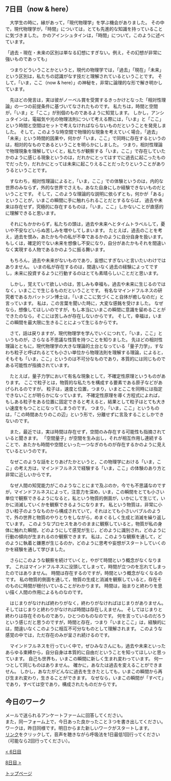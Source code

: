 ## 7日目（now & here）


　大学生の時に，縁があって，「現代物理学」を学ぶ機会がありました。
その中で，現代物理学が，「時間」については，とても先進的な知識を持っていることに気づきました。
かのアインシュタインは，「時間」について，このように述べています。


「過去・現在・未来の区別は単なる幻想にすぎない。例え，その幻想が非常に強いものであっても」


　つまりどういうことかというと，現代の物理学では，「過去」「現在」「未来」という区別は，私たちの認識がなす技だと理解されているということです。
そして，「いま，ここ（now & here）」の神秘を，非常に論理的な形で解き明かしています。


　先ほどの発言は，実は彼がノーベル賞を受賞するきっかけとなった「相対性理論」の一つの前提条件に基づいてなされたものです。
私たちは，時間と空間が，「いま」と「ここ」が別個のものであるように知覚します。
しかし，アンシュタインは，電磁気や光の物理法則について考える際には，「いま」と「ここ」という時間と空間はセットで考えなければならないものだということを発見しました。
そして，このような時空間で物理的な現象を考えていく場合，「過去」「未来」という時間的因果や，何かが「いま，ここ」で同時に存在するというのは，相対的なものであるということを明らかにしました。
つまり，相対性理論で物理現象を理解していくと，私たちが観察する「いま，ここ」で存在していたかのように感じる現象というのは，だれかにとってはすでに過去に起こったものでだったり，だれかにとっては未来に起こりえることだったりということがありうるということです。

　すなわち，相対性理論によると，「いま，ここ」での体験というのは，内的な世界のみならず，外的な世界でさえも，あなた自身にしか経験できないものだということです。
そして，このような理論的な説明に依らずとも，何かが「ある」ということが，いまこの瞬間に手に触れられることだとするならば，
過去や未来は存在せず，究極的に存在するものは，「いま，ここ」しかないことが直感的に理解できると思います。

　それにもかかわらず，私たちの頭は，過去や未来へとタイムトラベルして，憂いや不安などいらぬ苦しみを増やしてしまいます。
たとえば，過去のことを考え，過去を恨み，あたかも今の私が不幸であるかのように自分自身を扱います。
もしくは，確定的でない未来を想像し不安になり，自分があたかもそれを間違いなく実現する人物であるかのように振る舞います。


　もちろん，過去や未来がないものであり，妄想にすぎないと言いたいわけではありません。
いまの私が存在するのは，間違いなく過去の経験によってですし，未来に投資するように行動するのはとても素晴らしいことだと思います。


　しかし，覚えていて欲しいのは，苦しみも幸福も，過去や未来に生じるのではなく，いまここで生じるものだということです。
有名なマインドフルネスの研究者であるカバットジン博士は，「いまここに気づくこと自体が癒しなのだ」と言っています。
私は，この言葉を聞いた時に，大変な感銘を受けました。
なぜなら，想像してほしいのですが，もし本当にいまこの瞬間に意識を留めることができたのなら，そこには苦しみが存在しないからです。
そして，幸福は，いまこの瞬間を最大限に生きることによって生じるからです。


　さて，話は戻りますが，現代物理学を学んでいくにつれて，「いま，ここ」というものが，さらなる不思議な性質を持つことを知りました。
先ほどの相対性理論とともに，現代物理学の大きな理論的土台となっている「量子力学」，すなわち粒子と呼ばれるとても小さい単位から物理法則を理解する理論，によると，
そもそも「いま，ここ」というのは不可分なものであり，本質的には同じものである可能性が指摘されています。


　たとえば，量子力学において有名な現象として，不確定性原理というものがあります。
ここで粒子とは，物質的な私たちを構成する要素である原子などがあげられるのですが，
粒子は，速度と位置，つまり，いまとここを同時には指定できないことが明らかになっています。
不確定性原理を導く方程式によれば，もしある粒子をある位置に固定できると考えると，結果として粒子はとても大きい速度をもつことになってしまうのです。
つまり，「いま，ここ」というものは，「この時間あたりのこの辺」という形で，分離せずに言及することしかできないのです。


　また，最近では，実は時間は存在せず，空間のみ存在する可能性も指摘されていると聞きます。
「空間量子」が空間を生み出し，それが相互作用し連続することで、あたかも時間や空間といった一つなぎのものが存在するかのように見えているというのです。


　なぜこのような話をとりあげたかというと，この物理学における「いま，ここ」の考え方は，マインドフルネスで経験する「いま，ここ」の体験のあり方と非常に近しいからです。
 
 
　なぜ人間の知覚能力がこのようなことにまで及ぶのか，今でも不思議なのですが，マインドフルネスによって，注意力を深め，いま，この瞬間をとても小さい単位で観察できるようになると，私という物質的側面が，いかにして生じて，いかに消滅していくかを観察できるようになります。
私という物質は，非常に小さい粒子のようなものから構成されていて，それはとても小さいバブルのようで，外の世界と物質のやりとりをしながら，めまぐるしく生成と消滅を繰り返しています。
このようなプロセスをありのままに観察していると，物質が私の身体に触れた瞬間，どのようにして感覚が生じ，どのように識別され，どのように行動の傾向が生まれるのか観察できます。
私は，このような観察を通して，どのように執着と嫌悪が生じるのか，どのように思考や妄想がスタートしていくのかを経験を通して学びました。


　さらにこのような観察を続けていくと，やがて時間という概念がなくなります。
これはマインドフルネスに没頭してしまって，時間が立つのを忘れてしまったのではありません。
時間は存在するのですが，時間という概念がなくなるのです。
私の物質的側面を通して，物質の生成と消滅を観察していると，存在そのものに時間が根付いていることがわかります。
時間は，始まりと終わりを思い描く人間の作用によるものなのです。


　はじまりがなければ終わりがなく，終わりがなければはじまりがありません。そしてはじまりと終わりがなければ時間は存在しえません。
そしてはじまりと終わりは存在そのものであり，ひとつのものなのです。
何を言っているのだろうという感じだと思うのですが，時間と存在，つまり「いまとここ」は，経験的には，間違いなくこのように相互不可分なものとして理解されます。
このような感覚の中では，ただ存在のみが呈され続けるのです。


　マインドフルネスを行っていく中で，ぜひみなさんにも，過去や未来といったあらゆる束縛から，自分自身は本質的に自由だということを知ってほしいと思っています。
自己も世界も，いまこの瞬間に新しく生まれ変わっています。
何一つとして同じものはありません。
確かに，あなたは過去を変えることができません。
しかし，あなたがどんなに過去を生きたとしても，いまこの瞬間から再び生まれ変わり，生きることができます。
なぜなら，いまこの瞬間が「すべて」であり，すべては空であり，構成されたものだからです。


## 今日のワーク

メールで送られるアンケートファームに回答してください。  
また，同一フォーム上で，今日あった良かったこと３つを書き出してください。  
ワークは，昨日同様です。明日からまた新しいワークがスタートします。  
[リンク](https://drive.google.com/file/d/1wQJl_EH-YImBwdVQ3qjQ3Oqo5lCpJKTA/view?usp=sharing)をクリックして，音声を聴きながら呼吸法を1日最低1回行ってください（可能なら2回行ってください）。  

[< 6日目](https://hogishima.github.io/mfcbt/program/day6)

[8日目 >](https://hogishima.github.io/mfcbt/program/day8)

[トップページ](https://hogishima.github.io/mfcbt/)
